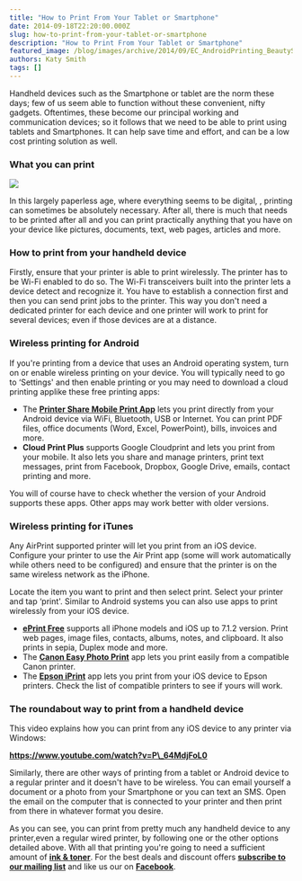 ```yaml
---
title: "How to Print From Your Tablet or Smartphone"
date: 2014-09-18T22:20:00.000Z
slug: how-to-print-from-your-tablet-or-smartphone
description: "How to Print From Your Tablet or Smartphone"
featured_image: /blog/images/archive/2014/09/EC_AndroidPrinting_BeautyShot_2-large.jpg
authors: Katy Smith
tags: []
---
```


Handheld devices such as the Smartphone or tablet are the norm these days; few of us seem able to function without these convenient, nifty gadgets. Oftentimes, these become our principal working and communication devices; so it follows that we need to be able to print using tablets and Smartphones. It can help save time and effort, and can be a low cost printing solution as well.

### What you can print

[![](/blog/images/archive/2014/09/EC_AndroidPrinting_BeautyShot_2-large.jpg)](/blog/images/archive/2014/09/EC%5FAndroidPrinting%5FBeautyShot%5F2-large.jpg)

In this largely paperless age, where everything seems to be digital, , printing can sometimes be absolutely necessary. After all, there is much that needs to be printed after all and you can print practically anything that you have on your device like pictures, documents, text, web pages, articles and more.

### How to print from your handheld device

Firstly, ensure that your printer is able to print wirelessly. The printer has to be Wi-Fi enabled to do so. The Wi-Fi transceivers built into the printer lets a device detect and recognize it. You have to establish a connection first and then you can send print jobs to the printer. This way you don't need a dedicated printer for each device and one printer will work to print for several devices; even if those devices are at a distance.

### Wireless printing for Android

If you're printing from a device that uses an Android operating system, turn on or enable wireless printing on your device. You will typically need to go to ‘Settings' and then enable printing or you may need to download a cloud printing applike these free printing apps:

* The **[Printer Share Mobile Print App](https://play.google.com/store/apps/details?id=com.dynamixsoftware.printershare&hl=en)** lets you print directly from your Android device via WiFi, Bluetooth, USB or Internet. You can print PDF files, office documents (Word, Excel, PowerPoint), bills, invoices and more.
* **Cloud Print Plus** supports Google Cloudprint and lets you print from your mobile. It also lets you share and manage printers, print text messages, print from Facebook, Dropbox, Google Drive, emails, contact printing and more.

You will of course have to check whether the version of your Android supports these apps. Other apps may work better with older versions.

### Wireless printing for iTunes

Any AirPrint supported printer will let you print from an iOS device. Configure your printer to use the Air Print app (some will work automatically while others need to be configured) and ensure that the printer is on the same wireless network as the iPhone.

Locate the item you want to print and then select print. Select your printer and tap ‘print'. Similar to Android systems you can also use apps to print wirelessly from your iOS device.

* **[ePrint Free](https://itunes.apple.com/gb/app/eprint-free/id304220730?mt=8)** supports all iPhone models and iOS up to 7.1.2 version. Print web pages, image files, contacts, albums, notes, and clipboard. It also prints in sepia, Duplex mode and more.
* The **[Canon Easy Photo Print](https://itunes.apple.com/gb/app/canon-easy-photoprint/id331269951?mt=8)** app lets you print easily from a compatible Canon printer.
* The **[Epson iPrint](https://itunes.apple.com/gb/app/epson-iprint/id326876192?mt=8)** app lets you print from your iOS device to Epson printers. Check the list of compatible printers to see if yours will work.

### The roundabout way to print from a handheld device

This video explains how you can print from any iOS device to any printer via Windows:

**https://www.youtube.com/watch?v=P\_64MdjFoL0**

Similarly, there are other ways of printing from a tablet or Android device to a regular printer and it doesn't have to be wireless. You can email yourself a document or a photo from your Smartphone or you can text an SMS. Open the email on the computer that is connected to your printer and then print from there in whatever format you desire.

As you can see, you can print from pretty much any handheld device to any printer,even a regular wired printer, by following one or the other options detailed above. With all that printing you're going to need a sufficient amount of [**ink & toner**](https://www.tomatoink.com/). For the best deals and discount offers **[subscribe to our mailing list](https://www.tomatoink.com/welcome/subscribe)** and like us our on **[Facebook](https://www.facebook.com/tomatoinktoner)**.